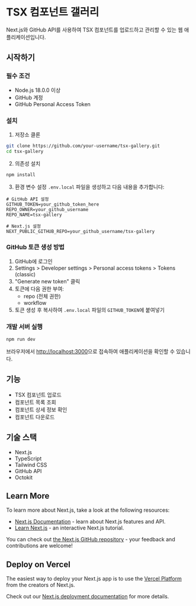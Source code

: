 # TSX 컴포넌트 갤러리

Next.js와 GitHub API를 사용하여 TSX 컴포넌트를 업로드하고 관리할 수 있는 웹 애플리케이션입니다.

## 시작하기

### 필수 조건

- Node.js 18.0.0 이상
- GitHub 계정
- GitHub Personal Access Token

### 설치

1. 저장소 클론
```bash
git clone https://github.com/your-username/tsx-gallery.git
cd tsx-gallery
```

2. 의존성 설치
```bash
npm install
```

3. 환경 변수 설정
`.env.local` 파일을 생성하고 다음 내용을 추가합니다:

```env
# GitHub API 설정
GITHUB_TOKEN=your_github_token_here
REPO_OWNER=your_github_username
REPO_NAME=tsx-gallery

# Next.js 설정
NEXT_PUBLIC_GITHUB_REPO=your_github_username/tsx-gallery
```

### GitHub 토큰 생성 방법

1. GitHub에 로그인
2. Settings > Developer settings > Personal access tokens > Tokens (classic)
3. "Generate new token" 클릭
4. 토큰에 다음 권한 부여:
   - repo (전체 권한)
   - workflow
5. 토큰 생성 후 복사하여 `.env.local` 파일의 `GITHUB_TOKEN`에 붙여넣기

### 개발 서버 실행

```bash
npm run dev
```

브라우저에서 [http://localhost:3000](http://localhost:3000)으로 접속하여 애플리케이션을 확인할 수 있습니다.

## 기능

- TSX 컴포넌트 업로드
- 컴포넌트 목록 조회
- 컴포넌트 상세 정보 확인
- 컴포넌트 다운로드

## 기술 스택

- Next.js
- TypeScript
- Tailwind CSS
- GitHub API
- Octokit

## Learn More

To learn more about Next.js, take a look at the following resources:

- [Next.js Documentation](https://nextjs.org/docs) - learn about Next.js features and API.
- [Learn Next.js](https://nextjs.org/learn) - an interactive Next.js tutorial.

You can check out [the Next.js GitHub repository](https://github.com/vercel/next.js) - your feedback and contributions are welcome!

## Deploy on Vercel

The easiest way to deploy your Next.js app is to use the [Vercel Platform](https://vercel.com/new?utm_medium=default-template&filter=next.js&utm_source=create-next-app&utm_campaign=create-next-app-readme) from the creators of Next.js.

Check out our [Next.js deployment documentation](https://nextjs.org/docs/app/building-your-application/deploying) for more details.
